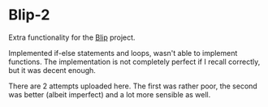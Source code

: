 # Blip-2
Extra functionality for the [Blip](https://github.com/threenbe/Blip) project.

Implemented if-else statements and loops, wasn't able to implement functions. The implementation is not completely perfect if I recall correctly, but it was decent enough.

There are 2 attempts uploaded here. The first was rather poor, the second was better (albeit imperfect) and a lot more sensible as well.
